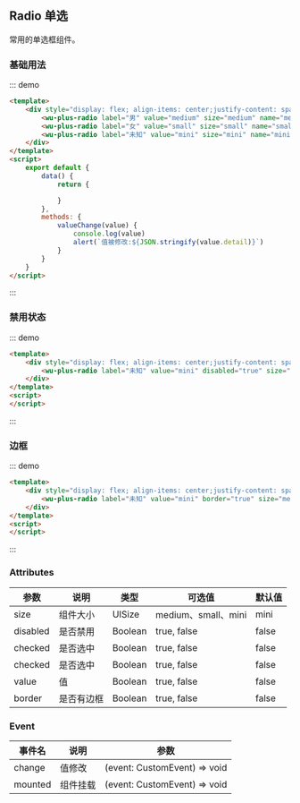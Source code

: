 
## Radio 单选

常用的单选框组件。

### 基础用法

::: demo
```html
<template>
    <div style="display: flex; align-items: center;justify-content: space-around;padding: 16px">
        <wu-plus-radio label="男" value="medium" size="medium" name="medium" checked="true" @change="valueChange"></wu-plus-radio>
        <wu-plus-radio label="女" value="small" size="small" name="small" checked="true"></wu-plus-radio>
        <wu-plus-radio label="未知" value="mini" size="mini" name="mini" id="miniEvent1"></wu-plus-radio>
    </div>
</template>
<script>
    export default {
        data() {
            return {

            }
        },
        methods: {
            valueChange(value) {
                console.log(value)
                alert(`值被修改:${JSON.stringify(value.detail)}`)
            }
        }
    }
</script>
```
:::

### 禁用状态

::: demo
```html
<template>
    <div style="display: flex; align-items: center;justify-content: space-between;padding: 16px">
        <wu-plus-radio label="未知" value="mini" disabled="true" size="medium" name="mini" id="miniEvent1"></wu-plus-radio>
    </div>
</template>
<script>
</script>
```
:::

### 边框

::: demo
```html
<template>
    <div style="display: flex; align-items: center;justify-content: space-between;padding: 16px">
        <wu-plus-radio label="未知" value="mini" border="true" size="medium" name="mini" id="miniEvent1"></wu-plus-radio>
    </div>
</template>
<script>
</script>
```
:::

### Attributes

| 参数      | 说明    | 类型      | 可选值       | 默认值   |
|---------- |-------- |---------- |-------------  |-------- |
| size | 组件大小 | UISize | medium、small、mini | mini |
| disabled | 是否禁用 | Boolean |true, false | false |
| checked | 是否选中 | Boolean |true, false | false |
| checked | 是否选中 | Boolean |true, false | false |
| value | 值 | Boolean | true, false | false |
| border | 是否有边框 | Boolean | true, false | false |


### Event

| 事件名      | 说明    | 参数     | 
|---------- |-------- |---------- |
| change | 值修改 | (event: CustomEvent) => void |
| mounted | 组件挂载 | (event: CustomEvent) => void |
